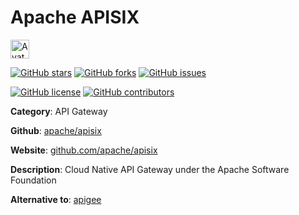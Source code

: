 
# Apache APISIX 

<a href="https://github.com/apache/apisix"><img src="https://icons.duckduckgo.com/ip3/github.com/apache/apisix.ico" alt="Avatar" width="30" height="30" /></a>

[![GitHub stars](https://img.shields.io/github/stars/apache/apisix.svg?style=social&label=Star&maxAge=2592000)](https://GitHub.com/apache/apisix/stargazers/) [![GitHub forks](https://img.shields.io/github/forks/apache/apisix.svg?style=social&label=Fork&maxAge=2592000)](https://GitHub.com/apache/apisix/network/) [![GitHub issues](https://img.shields.io/github/issues/apache/apisix.svg)](https://GitHub.com/Napache/apisix/issues/)

[![GitHub license](https://img.shields.io/github/license/apache/apisix.svg)](https://github.com/apache/apisix/blob/master/LICENSE) [![GitHub contributors](https://img.shields.io/github/contributors/apache/apisix.svg)](https://GitHub.com/apache/apisix/graphs/contributors/) 

**Category**: API Gateway

**Github**: [apache/apisix](https://github.com/apache/apisix)

**Website**: [github.com/apache/apisix](https://github.com/apache/apisix)

**Description**:
Cloud Native API Gateway under the Apache Software Foundation

**Alternative to**: [apigee](https://cloud.google.com/apigee)
